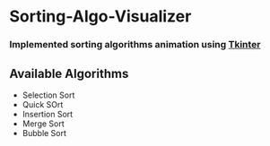 # Sorting-Algo-Visualizer

### Implemented sorting algorithms animation using [Tkinter](https://docs.python.org/3/library/tkinter.html)

## Available Algorithms 
* Selection Sort
* Quick SOrt
* Insertion Sort
* Merge Sort
* Bubble Sort
